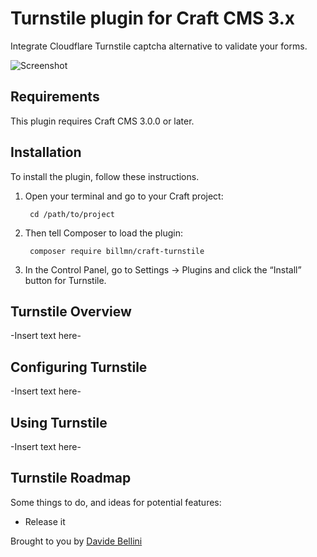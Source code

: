# Turnstile plugin for Craft CMS 3.x

Integrate Cloudflare Turnstile captcha alternative to validate your forms.

![Screenshot](resources/img/plugin-logo.png)

## Requirements

This plugin requires Craft CMS 3.0.0 or later.

## Installation

To install the plugin, follow these instructions.

1. Open your terminal and go to your Craft project:

        cd /path/to/project

2. Then tell Composer to load the plugin:

        composer require billmn/craft-turnstile

3. In the Control Panel, go to Settings → Plugins and click the “Install” button for Turnstile.

## Turnstile Overview

-Insert text here-

## Configuring Turnstile

-Insert text here-

## Using Turnstile

-Insert text here-

## Turnstile Roadmap

Some things to do, and ideas for potential features:

* Release it

Brought to you by [Davide Bellini](https://github.com/billmn)

